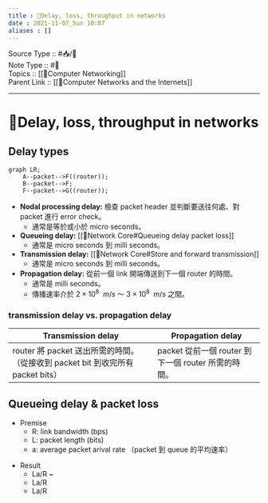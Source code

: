 ```yaml
---
title : 📶Delay, loss, throughput in networks
date : 2021-11-07_Sun 10:07
aliases : []
---
```

Source Type :: #📥/📄 <br>
Note Type :: #📝 <br>
Topics :: [[📶Computer Networking]]<br>
Parent Link :: [[📶Computer Networks and the Internets]]<br>

---
# 📶Delay, loss, throughput in networks

## Delay types

```mermaid
graph LR;
	A--packet-->F((router));
	B--packet-->F;
	F--packet-->G((router));
```

+ **Nodal processing delay:** 檢查 packet header 並判斷要送往何處、對 packet 進行 error check。
	+ 通常是等於或小於 micro seconds。
+ **Queueing delay:** [[📶Network Core#Queueing delay packet loss]]
	+ 通常是 micro seconds 到 milli seconds。
+ **Transmission delay:** [[📶Network Core#Store and forward transmission]]
	+ 通常是 micro seconds 到 milli seconds。
+ **Propagation delay:** 從前一個 link 開端傳送到下一個 router 的時間。
	+ 通常是 milli seconds。
	+ 傳播速率介於 $2 \times 10^8 \ \ m/s$ ～ $3 \times 10^8 \ \ m/s$ 之間。

### transmission delay vs. propagation delay
| Transmission delay                                                              | Propagation delay                                   |
| ------------------------------------------------------------------------------- | --------------------------------------------------- |
| router 將 packet 送出所需的時間。（從接收到 packet bit 到收完所有 packet bits） | packet 從前一個 router 到下一個 router 所需的時間。 |


## Queueing delay & packet loss
+ Premise
	+ R: link bandwidth (bps)
	+ L: packet length (bits)
	+ a: average packet arival rate （packet 到 queue 的平均速率）

- Result
	- La/R ~
	- La/R
	- La/R